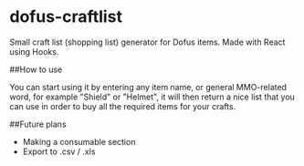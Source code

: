# dofus-craftlist
Small craft list (shopping list) generator for Dofus items. Made with React using Hooks.

##How to use

You can start using it by entering any item name, or general MMO-related word, for example "Shield" or "Helmet", it will then return a nice list that you can use in order to buy all the required items for your crafts.

##Future plans
* Making a consumable section
* Export to .csv / .xls
